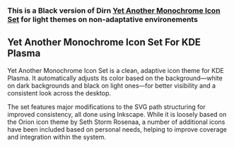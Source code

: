 ### This is a Black version of Dirn [Yet Another Monochrome Icon Set](https://www.pling.com/p/2303161/) for light themes on non-adaptative environements


## Yet Another Monochrome Icon Set For KDE Plasma ##

Yet Another Monochrome Icon Set is a clean, adaptive icon theme for KDE Plasma. It automatically adjusts its color based on the background—white on dark backgrounds and black on light ones—for better visibility and a consistent look across the desktop.

The set features major modifications to the SVG path structuring for improved consistency, all done using Inkscape. While it is loosely based on the Orion icon theme by Seth Storm Rosenaa, a number of additional icons have been included based on personal needs, helping to improve coverage and integration within the system.

